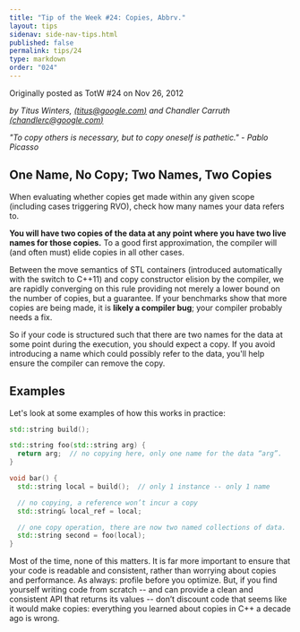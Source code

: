 ```yaml
---
title: "Tip of the Week #24: Copies, Abbrv."
layout: tips
sidenav: side-nav-tips.html
published: false
permalink: tips/24
type: markdown
order: "024"
---
```


Originally posted as TotW #24 on Nov 26, 2012

*by Titus Winters, [(titus@google.com)](mailto:titus@gmail.com) and
Chandler Carruth [(chandlerc@google.com)](mailto:chandlerc@google.com)*

*"To copy others is necessary, but to copy oneself is pathetic." - Pablo
Picasso*

## One Name, No Copy; Two Names, Two Copies

When evaluating whether copies get made within any given scope (including cases
triggering RVO), check how many names your data refers to.

**You will have two copies of the data at any point where you have two live
names for those copies.** To a good first approximation, the compiler will (and
often must) elide copies in all other cases.

Between the move semantics of STL containers (introduced automatically with
the switch to C++11) and copy constructor elision by the compiler, we are
rapidly converging on this rule providing not merely a lower bound on the number
of copies, but a guarantee. If your benchmarks show that more copies are being
made, it is **likely a compiler bug**; your compiler probably needs a fix.

So if your code is structured such that there are two names for the data at some
point during the execution, you should expect a copy. If you avoid introducing a
name which could possibly refer to the data, you'll help ensure the compiler can
remove the copy.

## Examples

Let's look at some examples of how this works in practice:

```c++
std::string build();

std::string foo(std::string arg) {
  return arg;  // no copying here, only one name for the data “arg”.
}

void bar() {
  std::string local = build();  // only 1 instance -- only 1 name

  // no copying, a reference won’t incur a copy
  std::string& local_ref = local;

  // one copy operation, there are now two named collections of data.
  std::string second = foo(local);
}
```

Most of the time, none of this matters. It is far more important to ensure that
your code is readable and consistent, rather than worrying about copies and
performance. As always: profile before you optimize. But, if you find yourself
writing code from scratch -- and can provide a clean and consistent API that
returns its values -- don’t discount code that seems like it would make copies:
everything you learned about copies in C++ a decade ago is wrong.
